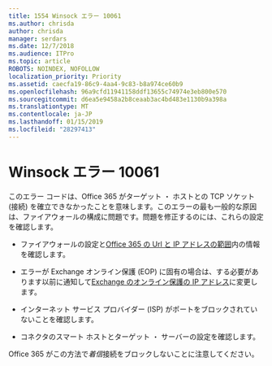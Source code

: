 ```yaml
---
title: 1554 Winsock エラー 10061
ms.author: chrisda
author: chrisda
manager: serdars
ms.date: 12/7/2018
ms.audience: ITPro
ms.topic: article
ROBOTS: NOINDEX, NOFOLLOW
localization_priority: Priority
ms.assetid: caecfa19-86c9-4aa4-9c83-b8a974ce60b9
ms.openlocfilehash: 96a9cfd11941158ddf13655c74974e3eb800e570
ms.sourcegitcommit: d6ea5e9458a2b8ceaab3ac4bd483e1130b9a398a
ms.translationtype: MT
ms.contentlocale: ja-JP
ms.lasthandoff: 01/15/2019
ms.locfileid: "28297413"
---
```

# <a name="winsock-error-10061"></a>Winsock エラー 10061

このエラー コードは、Office 365 がターゲット ・ ホストとの TCP ソケット (接続) を確立できなかったことを意味します。このエラーの最も一般的な原因は、ファイアウォールの構成に問題です。問題を修正するのには、これらの設定を確認します。
  
- ファイアウォールの設定と[Office 365 の Url と IP アドレスの範囲](https://docs.microsoft.com/office365/enterprise/urls-and-ip-address-ranges)内の情報を確認します。
    
- エラーが Exchange オンライン保護 (EOP) に固有の場合は、する必要があります以前に通知して[Exchange のオンライン保護の IP アドレス](https://docs.microsoft.com/office365/SecurityCompliance/eop/exchange-online-protection-ip-addresses)に変更します。
    
- インターネット サービス プロバイダー (ISP) がポートをブロックされていないことを確認します。
    
- コネクタのスマート ホストとターゲット ・ サーバーの設定を確認します。
    
Office 365 がこの方法で*着信*接続をブロックしないことに注意してください。 
  

